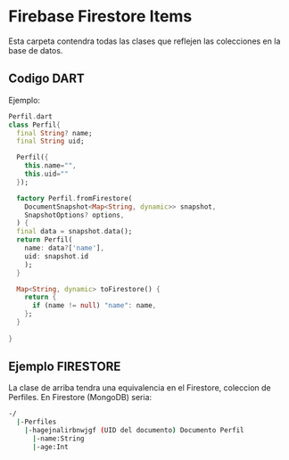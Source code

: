 # Firebase Firestore Items
Esta carpeta contendra todas las clases que reflejen las colecciones en la 
base de datos. 

## Codigo DART

Ejemplo:

```dart
Perfil.dart
class Perfil{
  final String? name;
  final String uid;

  Perfil({
    this.name="",
    this.uid=""
  });

  factory Perfil.fromFirestore(
    DocumentSnapshot<Map<String, dynamic>> snapshot,
    SnapshotOptions? options,
  ) {
  final data = snapshot.data();
  return Perfil(
    name: data?['name'],
    uid: snapshot.id
    );
  }

  Map<String, dynamic> toFirestore() {
    return {
      if (name != null) "name": name,
    };
  }
  
}
```

## Ejemplo FIRESTORE

La clase de arriba tendra una equivalencia en el Firestore, coleccion de
Perfiles.
En Firestore (MongoDB) seria:
```bash
-/
  |-Perfiles
    |-hagejnalirbnwjgf (UID del documento) Documento Perfil
      |-name:String
      |-age:Int
```
